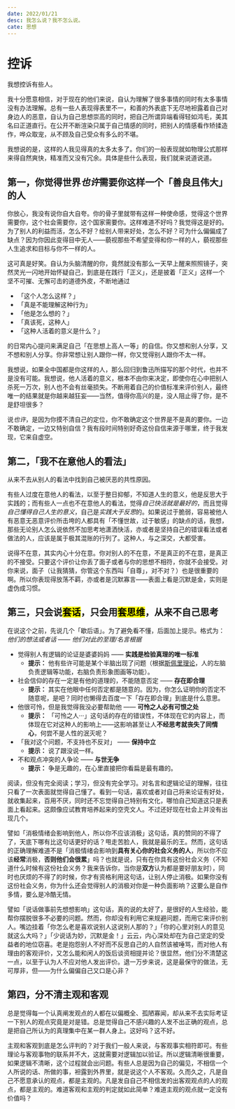 ```yaml
---
date: 2022/01/21
desc: 我怎么说？我不怎么说。
cate: 思想
---
```


<!-- first created at 2022.01.21 -->

# 控诉

我想控诉有些人。

我十分愿意相信，对于现在的他们来说，自认为理解了很多事情的同时有太多事情没有办法理解。总有一些人表现得表里不一，和善的外表底下无尽地袒露着自己对身边人的恶意，自认为自己思想崇高的同时，把自己所谓异端看得轻如鸿毛，美其名曰正道直行。在公开不断渲染只属于自己情感的同时，把别人的情感看作矫揉造作，哗众取宠，从不顾及自己受众有多么的不堪。

我想说的是，这样的人我见得真的太多太多了。你们的一般表现就如物理公式那样来得自然爽快，精准而又没有冗余。具体是些什么表现，我们就来说道说道。

## 第一，你觉得世界*也许*需要你这样一个「善良且伟大」的人

你放心，我没有说你自大自夸。你的骨子里就带有这样一种使命感，觉得这个世界需要你，这个社会需要你，这个国家需要你。这样难道不好吗？我觉得这是好的。为了别人的利益而活，怎么不好？给别人带来好处，怎么不好？可为什么偏偏成了缺点？因为你因此变得目中无人——藐视那些不希望变得和你一样的人，藐视那些人生追求和目标与你不一样的人。

这可真是好笑。自认为头脑清醒的你，竟然就没有那么一天早上醒来照照镜子，突然灵光一闪地开始怀疑自己，到底是在践行「正义」，还是披着「正义」这样一个坚不可摧、无懈可击的道德外皮，不断地通过

- 「这个人怎么这样？」
- 「真是不能理解这种行为」
- 「他是怎么想的？」
- 「真该死，这种人」
- 「这种人活着的意义是什么？」

的日常内心提问来满足自己「在思想上高人一等」的自信。你又想和别人分享，又不想和别人分享。你非常想让别人跟你一样，你又觉得别人跟你不太一样。

我想说，如果全中国都是你这样的人，那么回归到鲁迅所描写的那个时代，也并不是没有可能。我想说，他人活着的意义，根本不由你来决定，即使你在心中把别人杀死一万次，别人也不会有丝毫损失。不断用着自己的价值标准来评价别人，最终唯一的结果就是你越来越狂妄——当然，值得你高兴的是，没人阻止得了你，是不是舒坦很多？

说*也许*，是因为你摸不清自己的定位，你不敢确定这个世界是不是真的要你。一边不敢确定，一边又特别自信？我有段时间特别好奇这份自信来源于哪里，终于我发现，它来自虚空。

## 第二，「我不在意他人的看法」

从来不去从别人的看法中找到自己被厌恶的共性原因。

有些人过度在意他人的看法，以至于整日抑郁，不知道人生的意义，他是反思大于实践的；而有些人一点也不在意他人的看法，觉得*自己快活就是最好的*，而且觉得*自己懂得自己人生的意义*，自己是*实践大于反思*的。如果说过于脆弱，容易被他人有恶意无恶意评价所击垮的人都具有「不懂世故，过于敏感」的缺点的话，我想，那些无论别人怎么说依然不加思考地潇洒快活，亦或者是坚持自己的错误看法或者做法的人，应该是属于极其混账的行列了。这种人，与之深交，大都受害。

说得不在意，其实内心十分在意。你对别人的不在意，不是真正的不在意，是真正的不接受。只要这个评价让你丢了面子或者与你的思想不相符，你就不会接受。对你来说，面子（让我猜猜，你管这个东西叫「自尊」，对不对？）也是很重要的啊。所以你表现得放荡不羁，亦或者是沉默寡言——表面上看是沉默是金，实则是虚伪成习惯。

## 第三，只会说<mark>套话</mark>，只会用<mark>套思维</mark>，从来不自己思考

在说这个之前，先说几个「歇后语」。为了避免看不懂，后面加上提示。格式为：*他们的想法或者话* —— *他们对此的至理/名言根据*

- 觉得别人有逻辑的论证是婆婆妈妈 —— **实践是检验真理的唯一标准**
  - **提示：** 他有些许可能是某个半脑出现了问题（根据[斯佩里理论](https://baike.baidu.com/item/%E6%96%AF%E4%BD%A9%E9%87%8C%E5%B7%A6%E5%8F%B3%E8%84%91%E5%88%86%E5%B7%A5%E7%90%86%E8%AE%BA)，人的左脑负责逻辑等功能，右脑负责形象图画等功能）。
- 社会信仰的存在一定是有他的道理的，不能随意否定 —— **存在即合理**
  - **提示：** 其实在他眼中任何否定都是随意的。因为，你怎么证明你的否定不随意呢，是吧？同时也懒得去百度一下「存在即合理」到底是什么意思。
- 他很可怜，但是我觉得我没必要帮助他 —— **可怜之人必有可恨之处**
  - **提示：** 「可怜之人···」这句话的存在的错误性，不体现在它的内容上，而体现在它对这种人的影响上——这影响甚至让人**不经思考就丧失了同情心**，何尝不是人性的泯灭呢？
- 「我对这个问题，不支持也不反对」 —— **保持中立**
  - **提示：** 说了跟没说一样。
- 不和观点冲突的人争论 —— **与世无争**
  - **提示：** 争是无趣的，在心里直接把你看扁是最有趣的。

阅读，但没有完全阅读；学习，但没有完全学习。对名言和逻辑论证的理解，往往只看了一次表面就觉得自己懂了。看到一句话，喜欢或者对自己将来论证有好处，就收集起来，百用不厌，同时还不忘觉得自己特别有文化，哪怕自己知道这只是表面上看起来。这颇像应试教育培养起来的空壳文人。不过还好现在社会上并没有出现几个。

譬如「消极情绪会影响到他人，所以你不应该消极」这句话，真的赞同的不得了了，天底下哪有比这句话更好的话？甩走苦脸人，我就是最乐的王。然而，这句话的正确理解难道不是「消极情绪会影响到**具有关心你的社会义务的人**，所以你不应该**经常**消极，**否则他们会很累**」吗？也就是说，只有在你具有这份社会义务（不知道什么时候有这份社会义务？我来告诉你，当你是**双方**认为都是要好朋友时），同时也厌烦的不得了的时候，你才有资格利用这句话，让别人停止消极。如果你没有这份社会义务，你为什么还会觉得别人的消极对你是一种负面影响？这要么是自作多情，要么是冷酷无情。

譬如「说话做事前先想想影响」这句话，真的说的太好了，是很好的人生经验，能帮你摆脱很多不必要的问题。然而，你却没有利用它来规避问题，而用它来评价别人。嘴边挂着「你怎么老是喜欢说别人这说别人那的？」「你的心里对别人的意见就这么大吗？」「少说话为妙，沉默是金！」云云，内心深处却在为自己坚定的受益者的地位窃喜。老是抱怨别人不好而不反思自己的人自然该被唾骂，而对他人有理由的客观评价，又怎么能和闲人的饭后谈资相提并论？很显然，他们分不清楚这一点，以至于认为人不应对他人发出评价。退一万步来说，这是最保守的做法，无可厚非，但——为什么偏偏自己又口是心非？

## 第四，分不清主观和客观

总是觉得每一个认真阐发观点的人都在以偏概全、孤陋寡闻，却从来不去实际考证一下别人的观点究竟是对是错。总是觉得自己不感兴趣的人发不出正确的观点，总是把自己所认为的真理集中在某一群人身上。这好吗？这不好。

主观和客观到底是怎么评判的？对于我们一般人来说，与客观事实相符即可。有些理论与客观事物的联系并不大，这就需要对逻辑加以验证。所以逻辑清晰很重要，如果逻辑不清晰，这个过程就会出问题。有些人总是因为自己的偏见，不相信一个人所说的话、所做的事，袒露到外界里，就是说这个人不客观。久而久之，凡是自己不愿意承认的观点，都是主观的。凡是发自自己不相信发的出客观观点的人的观点，都是主观的。难道客观和主观的判定就如此简单？难道主观的观点就一定没有价值吗？
